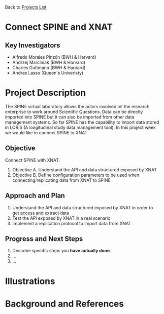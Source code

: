 Back to [Projects List](../../README.md#ProjectsList)

# Connect SPINE and XNAT

## Key Investigators

- Alfredo Morales Pinzón (BWH & Harvard)
- Andrzej Marciniak (BWH & Harvard)
- Charles Guttmann (BWH & Harvard)
- Andras Lasso (Queen's Univeristy)

# Project Description

<!-- Add a short paragraph describing the project. -->
The SPINE virtual laboratory allows the actors involved int the research enterprise to work around Scientific Questions. Data can be directly imported into SPINE but it can also be imported from other data management systems. So far SPINE has the capability to import data stored in LORIS (A longitudinal study data management tool). In this project week we would like to connect SPINE to XNAT.

## Objective
Connect SPINE with XNAT.

<!-- Describe here WHAT you would like to achieve (what you will have as end result). -->

1. Objective A. Understand the API and data structured exposed by XNAT 
1. Objective B. Define configuration parameters to be used when connecting/replicating data from XNAT to SPINE

## Approach and Plan

<!-- Describe here HOW you would like to achieve the objectives stated above. -->

1. Understand the API and data structured exposed by XNAT in order to get access and extract data 
1. Test the API exposed by XNAT in a real scenario
1. Implement a replication protocol to import data from XNAT

## Progress and Next Steps

<!-- Update this section as you make progress, describing of what you have ACTUALLY DONE. If there are specific steps that you could not complete then you can describe them here, too. -->

1. Describe specific steps you **have actually done**.
1. ...
1. ...

# Illustrations

<!-- Add pictures and links to videos that demonstrate what has been accomplished.
![Description of picture](Example2.jpg)
![Some more images](Example2.jpg)
-->

# Background and References

<!-- If you developed any software, include link to the source code repository. If possible, also add links to sample data, and to any relevant publications. -->
